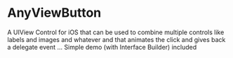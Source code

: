 AnyViewButton
=============

A UIView Control for iOS that can be used to combine multiple controls like labels and images and whatever and that animates the click and gives back a delegate event ... Simple demo (with Interface Builder) included
